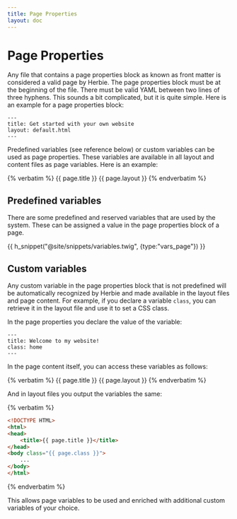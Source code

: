 ```yaml
---
title: Page Properties
layout: doc
---
```


# Page Properties

Any file that contains a page properties block as known as front matter is considered a valid page by Herbie.
The page properties block must be at the beginning of the file.
There must be valid YAML between two lines of three hyphens.
This sounds a bit complicated, but it is quite simple.
Here is an example for a page properties block:

    ---
    title: Get started with your own website
    layout: default.html
    ---

Predefined variables (see reference below) or custom variables can be used as page properties.
These variables are available in all layout and content files as page variables.
Here is an example:

{% verbatim %}
    {{ page.title }}
    {{ page.layout }}
{% endverbatim %}

## Predefined variables

There are some predefined and reserved variables that are used by the system.
These can be assigned a value in the page properties block of a page.

{{ h_snippet("@site/snippets/variables.twig", {type:"vars_page"}) }}

## Custom variables

Any custom variable in the page properties block that is not predefined will be automatically recognized by Herbie and made available in the layout files and page content.
For example, if you declare a variable `class`, you can retrieve it in the layout file and use it to set a CSS class.

In the page properties you declare the value of the variable:

    ---
    title: Welcome to my website!
    class: home
    ---

In the page content itself, you can access these variables as follows:

{% verbatim %}
    {{ page.title }}
    {{ page.layout }}
{% endverbatim %}

And in layout files you output the variables the same:

{% verbatim %}
~~~html
<!DOCTYPE HTML>
<html>
<head>
    <title>{{ page.title }}</title>
</head>
<body class="{{ page.class }}">
    ...
</body>
</html>
~~~
{% endverbatim %}

This allows page variables to be used and enriched with additional custom variables of your choice.
